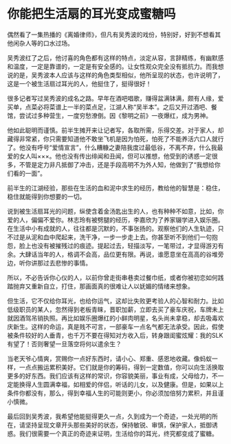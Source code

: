 # 你能把生活扇的耳光变成蜜糖吗

偶然看了一集热播的《离婚律师》，但凡有吴秀波的戏份，特别好，好到不想看其他闲杂人等的口水过场。 

吴秀波红了之后，他讨喜的角色都有这样的特点，淡定从容，言辞精练，有幽默感和温度，一定是靠谱的，一定是有安全感的。让女性观众完全没有抵抗力。而我想说的是，吴秀波本人应该与这样的角色类型相似，他所呈现的状态，也许说明了，这是一个被生活扇过耳光的人，他挺住了，挺得很好！ 

很多记者写过吴秀波的成名之路。早年在酒吧唱歌，赚得盆满钵满，颇有人缘，爱买单，点菜必将菜谱上一半的菜点足，江湖人称“吴半本”。之后又开过酒吧、餐馆，尝试过多种营生，一度穷愁潦倒。因《黎明之前》一夜爆红，成为男神。 

他如此聪明而谨慎。前半生摊开来让记者写，各取所需，乐得交差。对于家人，却藏得非常紧，你只需要知道他不敢坐飞机是因为怕死，怕死了不能养活六口人就行了。他没有呼号“爱情宣言”，什么糟糠之妻陪我度过最低谷，不离不弃，什么我最爱的女人叫×××。他也没有传出绯闻和丑闻，但可以推想，他受到的诱惑一定很多，不管是定力非凡抵御了冲击，还是手段高明不为外人知，他做到了“我想给你们看的一面”。 

前半生的江湖经验，那些在生活的血和泥中求生的经历，教给他的智慧是：稳住，稳住就能得到你想要的一切。 

说到被生活扇耳光的问题，纵使含着金汤匙出生的人，也有种种不如意，比如，你爱的人，偏偏不爱你。林志玲有被劈腿的经历，李嘉欣为了养家辍学进入娱乐圈。在生活中小有成就的人，往往都是沉默的，不事张扬的。观察他们的人生轨迹，只不过是从泥和血中爬起来，洗干净，一步一步走上去。你甚至听不到他们一句抱怨，脸上也没有被摧残过的痕迹。提起过去，轻描淡写，一笔带过，才显得游刃有余。大肆话当年的人，格调不会高，品位更有限。再说，谁愿意坐在高高的谷堆旁边，听你讲那过去悲惨的事情。 

所以，不必告诉你心仪的人，以前你曾走街串巷卖过餐巾纸，或者你被初恋如何践踏抛弃又重新自立，打住，那画面真的很难让人以妩媚的情绪来想象。 

但生活，它不仅给你耳光，也给你运气，这却比失败更考验人的心智和耐力。比如低级职员的某人，忽然得到老板青睐，晋职加薪，立即去买了豪车庆祝，车牌未上就因酒驾吊销执照。再比如娱乐圈爆红的小鲜肉明星，名头尚未拿稳，却去吸毒欢庆新生。这样的命运，真是贱不可言，一部豪车一点名气都无法承受。因此，假使被条件较好的人垂青，也千万不要在得知对方收入后，转身跟闺蜜炫耀：我的SLK有望了！否则奢望一旦落空将何以遣余生？ 

当老天爷心情爽，赏赐你一点好东西时，请小心、郑重、感恩地收藏。像蚂蚁一样，一点点搬运累积美好。它们就是你的筹码，得到一定数值，你可以向生活换取更多的好东西。我们应该有这样的常识，你容貌美丽，事业有成，父母给力，不一定能换得人生圆满幸福，如相爱的伴侣，听话的儿女，以及健康。但是，如果以上条件你都没有，那么，得到幸福人生的可能则更小，你必须加倍努力累积，并且谨小慎微。 

最后回到吴秀波，我希望他能挺得更久一点，久到成为一个奇迹，一处光明的所在，请坚持呈现文章开头那些美好的状态，保持敏锐、审慎，保护家人，抵御诱惑。我们很需要一个真正的奇迹来证明，生活给你的耳光，终究都变成了蜜糖。